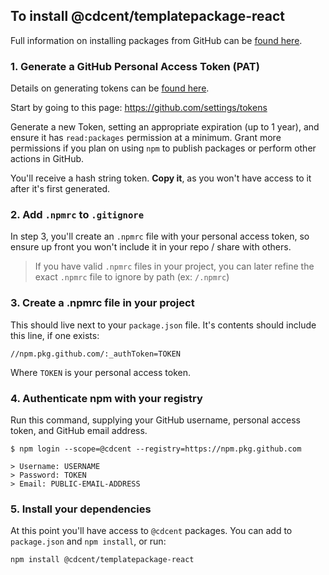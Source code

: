 ## To install @cdcent/templatepackage-react

Full information on installing packages from GitHub can be [found here](https://docs.github.com/en/packages/working-with-a-github-packages-registry/working-with-the-npm-registry#authenticating-to-github-packages).

### 1. Generate a GitHub Personal Access Token (PAT)

Details on generating tokens can be [found here](https://docs.github.com/en/packages/working-with-a-github-packages-registry/working-with-the-npm-registry#authenticating-to-github-packages).

Start by going to this page:
https://github.com/settings/tokens

Generate a new Token, setting an appropriate expiration (up to 1 year), and ensure it has `read:packages` permission at a minimum. Grant more permissions if you plan on using `npm` to publish packages or perform other actions in GitHub.

You'll receive a hash string token. **Copy it**, as you won't have access to it after it's first generated.

### 2. Add `.npmrc` to `.gitignore`

In step 3, you'll create an `.npmrc` file with your personal access token, so ensure up front you won't include it in your repo / share with others.

> If you have valid `.npmrc` files in your project, you can later refine the exact `.npmrc` file to ignore by path (ex: `/.npmrc`)

### 3. Create a .npmrc file in your project

This should live next to your `package.json` file. It's contents should include this line, if one exists:
```
//npm.pkg.github.com/:_authToken=TOKEN
```
Where `TOKEN` is your personal access token.

### 4. Authenticate npm with your registry

Run this command, supplying your GitHub username, personal access token, and GitHub email address.

```
$ npm login --scope=@cdcent --registry=https://npm.pkg.github.com

> Username: USERNAME
> Password: TOKEN
> Email: PUBLIC-EMAIL-ADDRESS
```

### 5. Install your dependencies

At this point you'll have access to `@cdcent` packages. You can add to `package.json` and `npm install`, or run:

```
npm install @cdcent/templatepackage-react
```
